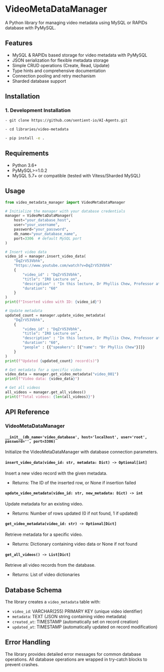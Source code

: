 # VideoMetaDataManager

A Python library for managing video metadata using MySQL or RAPIDs database with PyMySQL.

## Features

- MySQL & RAPIDs based storage for video metadata with PyMySQL
- JSON serialization for flexible metadata storage
- Simple CRUD operations (Create, Read, Update)
- Type hints and comprehensive documentation
- Connection pooling and retry mechanism
- Sharded database support

## Installation

### 1. Development Installation
```bash
- git clone https://github.com/sentient-io/AI-Agents.git
```
```bash
- cd libraries/video-metadata
```
```bash
- pip install -e .
```


## Requirements

- Python 3.6+
- PyMySQL>=1.0.2
- MySQL 5.7+ or compatible (tested with Vitess/Sharded MySQL)

## Usage

```python
from video_metadata_manager import VideoMetaDataManager

# Initialize the manager with your database credentials
manager = VideoMetaDataManager(
    host="your_database_host",
    user="your_username",
    password="your_password",
    db_name="your_database_name",
    port=3306  # default MySQL port
)

# Insert video data
video_id = manager.insert_video_data(
    "DqZrV53Vbhk",
    "https://www.youtube.com/watch?v=DqZrV53Vbhk"
    {
        "video_id" : "DqZrV53Vbhk",
        "title": "IRO Lecture on",
        "description" : "In this lecture, Dr Phyllis Chew, Professor at Singapore National Institute of Education"
        "duration": "60"
    }
)
print(f"Inserted video with ID: {video_id}")

# Update metadata
updated_count = manager.update_video_metadata(
    "DqZrV53Vbhk",
    {
        "video_id" : "DqZrV53Vbhk",
        "title": "IRO Lecture on",
        "description" : "In this lecture, Dr Phyllis Chew, Professor at Singapore National Institute of Education"
        "duration": "60",
        "people" : {{"speakers": [{"name": "Dr Phyllis Chew"}]}}
    }
)
print(f"Updated {updated_count} record(s)")

# Get metadata for a specific video
video_data = manager.get_video_metadata("video_001")
print(f"Video data: {video_data}")

# Get all videos
all_videos = manager.get_all_videos()
print(f"Total videos: {len(all_videos)}")
```

## API Reference

### VideoMetaDataManager

#### `__init__(db_name='video_database', host='localhost', user='root', password='', port=3306)`
Initialize the VideoMetaDataManager with database connection parameters.

#### `insert_video_data(video_id: str, metadata: Dict) -> Optional[int]`
Insert a new video record with the given metadata.
- Returns: The ID of the inserted row, or None if insertion failed

#### `update_video_metadata(video_id: str, new_metadata: Dict) -> int`
Update metadata for an existing video.
- Returns: Number of rows updated (0 if not found, 1 if updated)

#### `get_video_metadata(video_id: str) -> Optional[Dict]`
Retrieve metadata for a specific video.
- Returns: Dictionary containing video data or None if not found

#### `get_all_videos() -> List[Dict]`
Retrieve all video records from the database.
- Returns: List of video dictionaries

## Database Schema

The library creates a `video_metadata` table with:
- `video_id`: VARCHAR(255) PRIMARY KEY (unique video identifier)
- `metadata`: TEXT (JSON string containing video metadata)
- `created_at`: TIMESTAMP (automatically set on record creation)
- `updated_at`: TIMESTAMP (automatically updated on record modification)

## Error Handling

The library provides detailed error messages for common database operations. All database operations are wrapped in try-catch blocks to prevent crashes.

